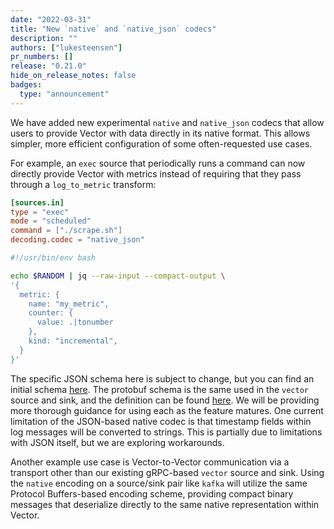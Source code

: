 ```yaml
---
date: "2022-03-31"
title: "New `native` and `native_json` codecs"
description: ""
authors: ["lukesteensen"]
pr_numbers: []
release: "0.21.0"
hide_on_release_notes: false
badges:
  type: "announcement"
---
```


We have added new experimental `native` and `native_json` codecs that allow
users to provide Vector with data directly in its native format. This allows
simpler, more efficient configuration of some often-requested use cases.

For example, an `exec` source that periodically runs a command can now directly
provide Vector with metrics instead of requiring that they pass through
a `log_to_metric` transform:

```toml
[sources.in]
type = "exec"
mode = "scheduled"
command = ["./scrape.sh"]
decoding.codec = "native_json"
```

```bash
#!/usr/bin/env bash

echo $RANDOM | jq --raw-input --compact-output \
'{
  metric: {
    name: "my_metric",
    counter: {
      value: .|tonumber
    },
    kind: "incremental",
  }
}'
```

The specific JSON schema here is subject to change, but you can find an initial
schema [here][cue schema]. The protobuf schema is the same used in the `vector`
source and sink, and the definition can be found [here][proto schema]. We will
be providing more thorough guidance for using each as the feature matures. One
current limitation of the JSON-based native codec is that timestamp fields
within log messages will be converted to strings. This is partially due to
limitations with JSON itself, but we are exploring workarounds.

Another example use case is Vector-to-Vector communication via a transport other
than our existing gRPC-based `vector` source and sink. Using the `native`
encoding on a source/sink pair like `kafka` will utilize the same Protocol
Buffers-based encoding scheme, providing compact binary messages that
deserialize directly to the same native representation within Vector.

[cue schema]: https://github.com/vectordotdev/vector/blob/master/lib/codecs/tests/data/native_encoding/schema.cue
[proto schema]: https://github.com/vectordotdev/vector/blob/master/lib/vector-core/proto/event.proto
